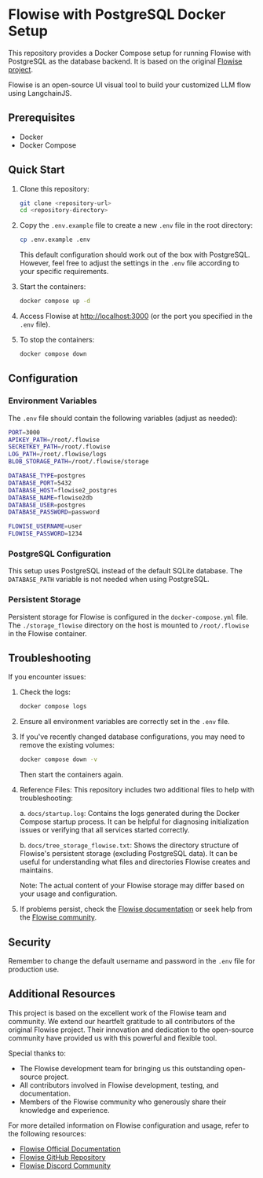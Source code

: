 # Flowise with PostgreSQL Docker Setup

This repository provides a Docker Compose setup for running Flowise with PostgreSQL as the database backend. It is based on the original [Flowise project](https://github.com/FlowiseAI/Flowise).

Flowise is an open-source UI visual tool to build your customized LLM flow using LangchainJS.

## Prerequisites

- Docker
- Docker Compose

## Quick Start

1. Clone this repository:

   ```bash
   git clone <repository-url>
   cd <repository-directory>
   ```

2. Copy the `.env.example` file to create a new `.env` file in the root directory:

   ```bash
   cp .env.example .env
   ```

   This default configuration should work out of the box with PostgreSQL. However, feel free to adjust the settings in the `.env` file according to your specific requirements.

3. Start the containers:

   ```bash
   docker compose up -d
   ```

4. Access Flowise at [http://localhost:3000](http://localhost:3000) (or the port you specified in the `.env` file).

5. To stop the containers:

   ```bash
   docker compose down
   ```

## Configuration

### Environment Variables

The `.env` file should contain the following variables (adjust as needed):

```bash
PORT=3000
APIKEY_PATH=/root/.flowise
SECRETKEY_PATH=/root/.flowise
LOG_PATH=/root/.flowise/logs
BLOB_STORAGE_PATH=/root/.flowise/storage

DATABASE_TYPE=postgres
DATABASE_PORT=5432
DATABASE_HOST=flowise2_postgres
DATABASE_NAME=flowise2db
DATABASE_USER=postgres
DATABASE_PASSWORD=password

FLOWISE_USERNAME=user
FLOWISE_PASSWORD=1234
```

### PostgreSQL Configuration

This setup uses PostgreSQL instead of the default SQLite database. The `DATABASE_PATH` variable is not needed when using PostgreSQL.

### Persistent Storage

Persistent storage for Flowise is configured in the `docker-compose.yml` file. The `./storage_flowise` directory on the host is mounted to `/root/.flowise` in the Flowise container.

## Troubleshooting

If you encounter issues:

1. Check the logs:

   ```bash
   docker compose logs
   ```

2. Ensure all environment variables are correctly set in the `.env` file.

3. If you've recently changed database configurations, you may need to remove the existing volumes:

   ```bash
   docker compose down -v
   ```

   Then start the containers again.

4. Reference Files:
   This repository includes two additional files to help with troubleshooting:

   a. `docs/startup.log`:
      Contains the logs generated during the Docker Compose startup process. It can be helpful for diagnosing initialization issues or verifying that all services started correctly.

   b. `docs/tree_storage_flowise.txt`:
      Shows the directory structure of Flowise's persistent storage (excluding PostgreSQL data). It can be useful for understanding what files and directories Flowise creates and maintains.

   Note: The actual content of your Flowise storage may differ based on your usage and configuration.

5. If problems persist, check the [Flowise documentation](https://docs.flowiseai.com/) or seek help from the [Flowise community](https://discord.com/channels/1087698854775881778/1105430878101962826).

## Security

Remember to change the default username and password in the `.env` file for production use.

## Additional Resources

This project is based on the excellent work of the Flowise team and community. We extend our heartfelt gratitude to all contributors of the original Flowise project. Their innovation and dedication to the open-source community have provided us with this powerful and flexible tool.

Special thanks to:

- The Flowise development team for bringing us this outstanding open-source project.
- All contributors involved in Flowise development, testing, and documentation.
- Members of the Flowise community who generously share their knowledge and experience.

For more detailed information on Flowise configuration and usage, refer to the following resources:

- [Flowise Official Documentation](https://docs.flowiseai.com/)
- [Flowise GitHub Repository](https://github.com/FlowiseAI/Flowise)
- [Flowise Discord Community](https://discord.gg/jbaHfsRVBW)
